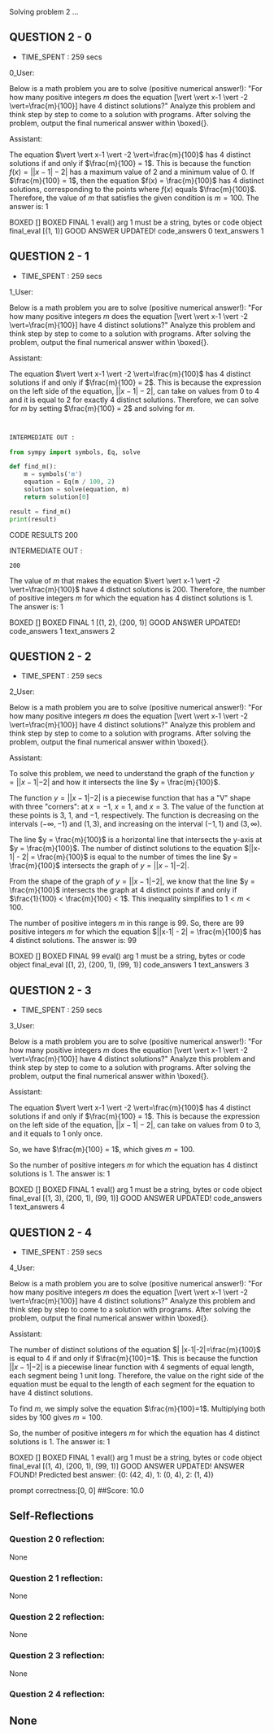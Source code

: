 Solving problem 2 ...



## QUESTION 2 - 0 
- TIME_SPENT : 259 secs

0_User:

Below is a math problem you are to solve (positive numerical answer!):
"For how many positive integers $m$ does the equation \[\vert \vert x-1 \vert -2 \vert=\frac{m}{100}\] have $4$ distinct solutions?"
Analyze this problem and think step by step to come to a solution with programs. After solving the problem, output the final numerical answer within \boxed{}.

Assistant:

 The equation $\vert \vert x-1 \vert -2 \vert=\frac{m}{100}$ has 4 distinct solutions if and only if $\frac{m}{100} = 1$. This is because the function $f(x) = \vert \vert x-1 \vert -2 \vert$ has a maximum value of 2 and a minimum value of 0. If $\frac{m}{100} = 1$, then the equation $f(x) = \frac{m}{100}$ has 4 distinct solutions, corresponding to the points where $f(x)$ equals $\frac{m}{100}$. Therefore, the value of $m$ that satisfies the given condition is $m = 100$. The answer is: $1$

BOXED []
BOXED FINAL 1
eval() arg 1 must be a string, bytes or code object final_eval
[(1, 1)]
GOOD ANSWER UPDATED!
code_answers 0 text_answers 1



## QUESTION 2 - 1 
- TIME_SPENT : 259 secs

1_User:

Below is a math problem you are to solve (positive numerical answer!):
"For how many positive integers $m$ does the equation \[\vert \vert x-1 \vert -2 \vert=\frac{m}{100}\] have $4$ distinct solutions?"
Analyze this problem and think step by step to come to a solution with programs. After solving the problem, output the final numerical answer within \boxed{}.

Assistant:

 The equation $\vert \vert x-1 \vert -2 \vert=\frac{m}{100}$ has $4$ distinct solutions if and only if $\frac{m}{100} = 2$. This is because the expression on the left side of the equation, $\vert \vert x-1 \vert -2 \vert$, can take on values from $0$ to $4$ and it is equal to $2$ for exactly $4$ distinct solutions. Therefore, we can solve for $m$ by setting $\frac{m}{100} = 2$ and solving for $m$.

```python


INTERMEDIATE OUT :

from sympy import symbols, Eq, solve

def find_m():
    m = symbols('m')
    equation = Eq(m / 100, 2)
    solution = solve(equation, m)
    return solution[0]

result = find_m()
print(result)
```

CODE RESULTS 200

INTERMEDIATE OUT :
```output
200
```
The value of $m$ that makes the equation $\vert \vert x-1 \vert -2 \vert=\frac{m}{100}$ have $4$ distinct solutions is $200$. Therefore, the number of positive integers $m$ for which the equation has $4$ distinct solutions is $1$. The answer is: $1$

BOXED []
BOXED FINAL 1
[(1, 2), (200, 1)]
GOOD ANSWER UPDATED!
code_answers 1 text_answers 2



## QUESTION 2 - 2 
- TIME_SPENT : 259 secs

2_User:

Below is a math problem you are to solve (positive numerical answer!):
"For how many positive integers $m$ does the equation \[\vert \vert x-1 \vert -2 \vert=\frac{m}{100}\] have $4$ distinct solutions?"
Analyze this problem and think step by step to come to a solution with programs. After solving the problem, output the final numerical answer within \boxed{}.

Assistant:

 To solve this problem, we need to understand the graph of the function $y = ||x-1| - 2|$ and how it intersects the line $y = \frac{m}{100}$.

The function $y = ||x-1| - 2|$ is a piecewise function that has a "V" shape with three "corners": at $x = -1$, $x = 1$, and $x = 3$. The value of the function at these points is $3$, $1$, and $-1$, respectively. The function is decreasing on the intervals $(-\infty, -1)$ and $(1, 3)$, and increasing on the interval $(-1, 1)$ and $(3, \infty)$.

The line $y = \frac{m}{100}$ is a horizontal line that intersects the y-axis at $y = \frac{m}{100}$. The number of distinct solutions to the equation $||x-1| - 2| = \frac{m}{100}$ is equal to the number of times the line $y = \frac{m}{100}$ intersects the graph of $y = ||x-1| - 2|$.

From the shape of the graph of $y = ||x-1| - 2|$, we know that the line $y = \frac{m}{100}$ intersects the graph at 4 distinct points if and only if $\frac{1}{100} < \frac{m}{100} < 1$. This inequality simplifies to $1 < m < 100$.

The number of positive integers $m$ in this range is $99$. So, there are 99 positive integers $m$ for which the equation $||x-1| - 2| = \frac{m}{100}$ has 4 distinct solutions.
The answer is: $99$

BOXED []
BOXED FINAL 99
eval() arg 1 must be a string, bytes or code object final_eval
[(1, 2), (200, 1), (99, 1)]
code_answers 1 text_answers 3



## QUESTION 2 - 3 
- TIME_SPENT : 259 secs

3_User:

Below is a math problem you are to solve (positive numerical answer!):
"For how many positive integers $m$ does the equation \[\vert \vert x-1 \vert -2 \vert=\frac{m}{100}\] have $4$ distinct solutions?"
Analyze this problem and think step by step to come to a solution with programs. After solving the problem, output the final numerical answer within \boxed{}.

Assistant:


The equation $\vert \vert x-1 \vert -2 \vert=\frac{m}{100}$ has 4 distinct solutions if and only if $\frac{m}{100} = 1$. This is because the expression on the left side of the equation, $\vert \vert x-1 \vert -2 \vert$, can take on values from 0 to 3, and it equals to 1 only once.

So, we have $\frac{m}{100} = 1$, which gives $m = 100$.

So the number of positive integers $m$ for which the equation has 4 distinct solutions is 1.
The answer is: $1$

BOXED []
BOXED FINAL 1
eval() arg 1 must be a string, bytes or code object final_eval
[(1, 3), (200, 1), (99, 1)]
GOOD ANSWER UPDATED!
code_answers 1 text_answers 4



## QUESTION 2 - 4 
- TIME_SPENT : 259 secs

4_User:

Below is a math problem you are to solve (positive numerical answer!):
"For how many positive integers $m$ does the equation \[\vert \vert x-1 \vert -2 \vert=\frac{m}{100}\] have $4$ distinct solutions?"
Analyze this problem and think step by step to come to a solution with programs. After solving the problem, output the final numerical answer within \boxed{}.

Assistant:

 The number of distinct solutions of the equation $| |x-1|-2|=\frac{m}{100}$ is equal to $4$ if and only if $\frac{m}{100}=1$. This is because the function $| |x-1|-2|$ is a piecewise linear function with $4$ segments of equal length, each segment being $1$ unit long. Therefore, the value on the right side of the equation must be equal to the length of each segment for the equation to have $4$ distinct solutions.

To find $m$, we simply solve the equation $\frac{m}{100}=1$. Multiplying both sides by $100$ gives $m=100$.

So, the number of positive integers $m$ for which the equation has $4$ distinct solutions is $1$. The answer is: $1$

BOXED []
BOXED FINAL 1
eval() arg 1 must be a string, bytes or code object final_eval
[(1, 4), (200, 1), (99, 1)]
GOOD ANSWER UPDATED!
ANSWER FOUND!
Predicted best answer: {0: (42, 4), 1: (0, 4), 2: (1, 4)}

prompt correctness:[0, 0]
##Score: 10.0

## Self-Reflections

### Question 2 0 reflection:
None
### Question 2 1 reflection:
None
### Question 2 2 reflection:
None
### Question 2 3 reflection:
None
### Question 2 4 reflection:
None
---
